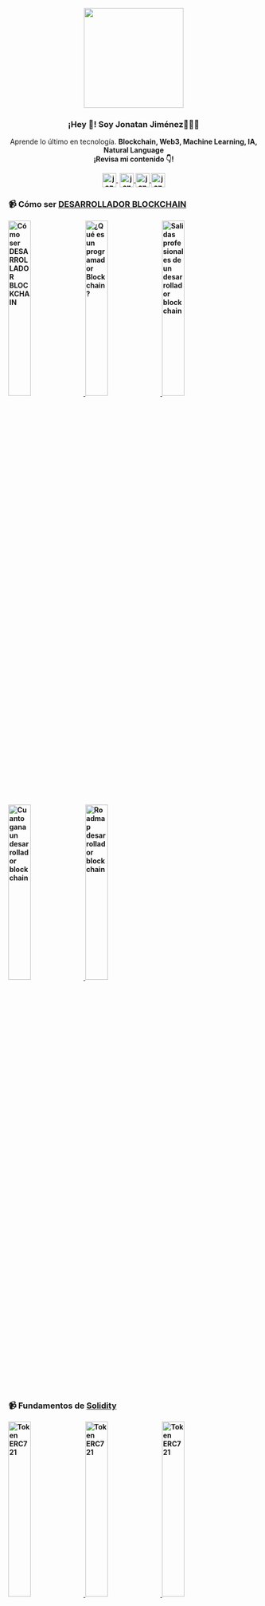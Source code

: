 <p align="center" width="300">
   <img align="center" width="200" src="https://user-images.githubusercontent.com/90309263/232328825-ddb79af0-055a-47c0-9857-0e0ce16b165b.jpg" />
   <h3 align="center">¡Hey 👋! Soy Jonatan Jiménez👨🏻‍💻</h3>
</p>

<p align="center">Aprende lo último en tecnología. <strong>Blockchain, Web3, Machine Learning, IA, Natural Language<br />¡Revisa mi contenido 👇!</p>
<p align="center">
   <a href="https://youtube.com/@jonatanjimeneza" target="blank" style='margin-right:4px'>
    <img align="center" src="https://cdn.jsdelivr.net/npm/simple-icons@3.0.1/icons/youtube.svg" alt="jonatanjimeneza" height="28px" width="28px" />
  </a>
  <a href="https://instagram.com/jonatanjimeneza" target="blank">
    <img align="center" src="https://cdn.jsdelivr.net/npm/simple-icons@3.0.1/icons/instagram.svg" alt="jonatanjimeneza" height="28px" width="28px" />
  </a>
  <a href="https://twitter.com/jonatanjimeneza" target="blank">
    <img align="center" src="https://cdn.jsdelivr.net/npm/simple-icons@3.0.1/icons/twitter.svg" alt="jonatanjimeneza" height="28px" width="28px" />
  </a>
   <a href="https://tiktok.com/@jonatanjimeneza" target="blank">
    <img align="center" src="https://cdn.jsdelivr.net/npm/simple-icons@3.0.1/icons/tiktok.svg" alt="jonatanjimeneza" height="28px" width="28px" />
  </a>
</p>

### 📹 Cómo ser [DESARROLLADOR BLOCKCHAIN](https://youtube.com/@jonatanjimeneza?sub_confirmation=1)

<a href='https://youtu.be/VEqwbr150AE' target='_blank'>
  <img width='30%' src='https://img.youtube.com/vi/VEqwbr150AE/mqdefault.jpg' alt='Cómo ser DESARROLLADOR BLOCKCHAIN' />
</a>
<a href='https://youtu.be/2Cd3FCQWq-A' target='_blank'>
  <img width='30%' src='https://img.youtube.com/vi/2Cd3FCQWq-A/mqdefault.jpg' alt='¿Qué es un programador Blockchain?' />
</a>
<a href='https://youtu.be/re18H3fTmnk' target='_blank'>
  <img width='30%' src='https://img.youtube.com/vi/re18H3fTmnk/mqdefault.jpg' alt='Salidas profesionales de un desarrollador blockchain' />
</a>
<a href='https://youtu.be/cbrPTriiLak' target='_blank'>
  <img width='30%' src='https://img.youtube.com/vi/cbrPTriiLak/mqdefault.jpg' alt='Cuanto gana un desarrollador blockchain' />
</a>
<a href='https://youtu.be/iYpj4NRIiCQ' target='_blank'>
  <img width='30%' src='https://img.youtube.com/vi/iYpj4NRIiCQ/mqdefault.jpg' alt='Roadmap desarrollador blockchain' />
</a>

### 📹 Fundamentos de [Solidity](https://www.youtube.com/watch?v=ABoxsThnIbE&list=PLAlzrAxf8m-i4ctrF24ZlB0qmPmnTjis4)
<a href='https://youtu.be/ABoxsThnIbE' target='_blank'>
  <img width='30%' src='https://img.youtube.com/vi/ABoxsThnIbE/mqdefault.jpg' alt='Token ERC721' />
</a>
<a href='https://youtu.be/bfB0sMB1Nv8' target='_blank'>
  <img width='30%' src='https://img.youtube.com/vi/bfB0sMB1Nv8/mqdefault.jpg' alt='Token ERC721' />
</a>
<a href='https://youtu.be/TFw2DSAriHU' target='_blank'>
  <img width='30%' src='https://img.youtube.com/vi/TFw2DSAriHU/mqdefault.jpg' alt='Token ERC721' />
</a>

### 📹 Aprende los estándar de los [Tokens](https://www.youtube.com/watch?v=EfIjUT8AiE4&list=PLAlzrAxf8m-hAlFMMZbVwA8P1fwnfP0LB)
<a href='https://youtu.be/EfIjUT8AiE4' target='_blank'>
  <img width='30%' src='https://img.youtube.com/vi/EfIjUT8AiE4/mqdefault.jpg' alt='Token ERC721' />
</a>
<a href='https://youtu.be/KWRhOQmC_C8' target='_blank'>
  <img width='30%' src='https://img.youtube.com/vi/KWRhOQmC_C8/mqdefault.jpg' alt='Token ERC1155' />
</a>
<a href='https://youtu.be/j9EK2OT4v8E' target='_blank'>
  <img width='30%' src='https://img.youtube.com/vi/j9EK2OT4v8E/mqdefault.jpg' alt='Token ERC20' />
</a>

### Últimos cursos en [mi canal de Youtube](https://youtube.com/@jonatanjimeneza?sub_confirmation=1)
- [Curso de Solidity](https://www.youtube.com/watch?v=ABoxsThnIbE&list=PLAlzrAxf8m-i4ctrF24ZlB0qmPmnTjis4)
- [Curso de Smart Contracts con Solidity](https://www.youtube.com/watch?v=4eaF4kjqRTU&list=PLAlzrAxf8m-iqlk3Lw986qntjiJjDa0HC)
- [Crea tu propia Blockchain](https://www.youtube.com/watch?v=o_6vn1eQdm4&list=PLAlzrAxf8m-iCesfrqREF2rBoK6woZl9Y)
- [Curso de Desarrollo Web](https://www.youtube.com/watch?v=6fMVngZUaBg&list=PLAlzrAxf8m-hUE-ZxJxnSsOGUjSRGV_mU)
- [Curso de HTML](https://www.youtube.com/watch?v=RFcd8bKYs8M&list=PLAlzrAxf8m-iuOit9C6vRcLobarvXt77k)
- [Curso de CSS](https://www.youtube.com/watch?v=tLdgcEEnEKU&list=PLAlzrAxf8m-hVv6dxJOkeBFpfm5fNzEg5)
- [Curso de JavaScript](https://www.youtube.com/watch?v=cFWBWTNRclE&list=PLAlzrAxf8m-iK4xTWcegRF6lC2836e6e4)

